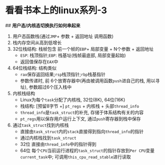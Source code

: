 # 看看书本上的linux系列-3

## **用户态/内核态切换执行如何串起来**

1. 用户态函数栈(通过`JMP`+ 参数 + 返回地址 调用函数)
2. 栈内存空间从高到低增长
3. 32位栈结构: 栈帧包含 前一个帧的`EBP`+ 局部变量 + N个参数 + 返回地址
    * `ESP`: 栈顶指针;`EBP`: 栈基址(栈帧最底部, 局部变量起始)
    * 返回值保存在`EAX`中
3. 64位栈结构: 结构类似
    * `rax`保存返回结果;`rsp`栈顶指针;`rbp`栈基指针
    * 参数传递时, 前 6个放寄存器中(再由被调用函数`push`进自己的栈, 用以寻址), 参数超过6个压入栈中
4. 内核栈结构
    * Linux为每个`task`分配了内核栈, 32位(8K), 64位(16K)
    * 栈结构: [预留8字节 +] `pt_regs` + 内核栈 + 头部`thread_info`
    * `thread_info`是`task_struct`的补充, 存储于体系结构有关的内容
    * `pt_regs`用以保存用户运行上下文, 通过`push`寄存器到栈中保存
5. 通过`task_struct`找到内核栈
    * 直接由`task_struct`内的`stack`直接得到指向`thread_info`的指针
    * 通过内核栈找到`task_struct`
    * 32位 直接由`thread_info`中的指针得到
    * 64位 每个`CPU`当前运行进程的`task_struct`的指针存放到`Per CPU`变量`current_task`中; 可调用`this_cpu_read_stable`进行读取
